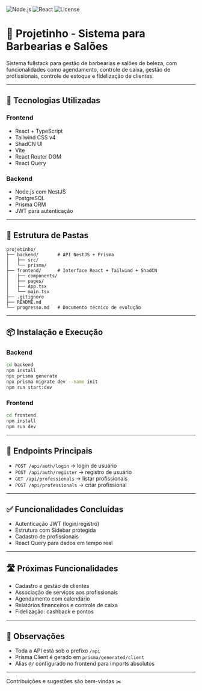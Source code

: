 ![Node.js](https://img.shields.io/badge/NestJS-API-red?logo=nestjs&style=flat-square)
![React](https://img.shields.io/badge/React-Frontend-blue?logo=react&style=flat-square)
![License](https://img.shields.io/badge/license-MIT-green?style=flat-square)

# 💈 Projetinho - Sistema para Barbearias e Salões

Sistema fullstack para gestão de barbearias e salões de beleza, com funcionalidades como agendamento, controle de caixa, gestão de profissionais, controle de estoque e fidelização de clientes.

---

## 🚀 Tecnologias Utilizadas

### Frontend

* React + TypeScript
* Tailwind CSS v4
* ShadCN UI
* Vite
* React Router DOM
* React Query

### Backend

* Node.js com NestJS
* PostgreSQL
* Prisma ORM
* JWT para autenticação

---

## 📁 Estrutura de Pastas

```
projetinho/
├── backend/       # API NestJS + Prisma
│   ├── src/
│   └── prisma/
├── frontend/      # Interface React + Tailwind + ShadCN
│   ├── components/
│   ├── pages/
│   ├── App.tsx
│   └── main.tsx
├── .gitignore
├── README.md
└── progresso.md   # Documento técnico de evolução
```

---

## 📦 Instalação e Execução

### Backend

```bash
cd backend
npm install
npx prisma generate
npx prisma migrate dev --name init
npm run start:dev
```

### Frontend

```bash
cd frontend
npm install
npm run dev
```

---

## 🔐 Endpoints Principais

* `POST /api/auth/login` → login de usuário
* `POST /api/auth/register` → registro de usuário
* `GET /api/professionals` → listar profissionais
* `POST /api/professionals` → criar profissional

---

## ✅ Funcionalidades Concluídas

* Autenticação JWT (login/registro)
* Estrutura com Sidebar protegida
* Cadastro de profissionais
* React Query para dados em tempo real

---

## 🛣️ Próximas Funcionalidades

* Cadastro e gestão de clientes
* Associação de serviços aos profissionais
* Agendamento com calendário
* Relatórios financeiros e controle de caixa
* Fidelização: cashback e pontos

---

## 📌 Observações

* Toda a API está sob o prefixo `/api`
* Prisma Client é gerado em `prisma/generated/client`
* Alias `@/` configurado no frontend para imports absolutos

---

Contribuições e sugestões são bem-vindas ✂️

